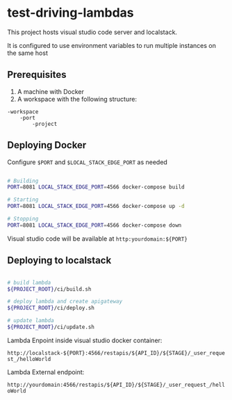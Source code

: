 # test-driving-lambdas

This project hosts visual studio code server and localstack.

It is configured to use environment variables to run multiple instances on the same host

## Prerequisites

1. A machine with Docker
2. A workspace with the following structure:

``` text
-workspace
    -port
        -project
```

## Deploying Docker

Configure `$PORT` and `$LOCAL_STACK_EDGE_PORT` as needed

``` bash

# Building
PORT=8081 LOCAL_STACK_EDGE_PORT=4566 docker-compose build

# Starting
PORT=8081 LOCAL_STACK_EDGE_PORT=4566 docker-compose up -d

# Stopping
PORT=8081 LOCAL_STACK_EDGE_PORT=4566 docker-compose down

```

Visual studio code will be available at `http:yourdomain:${PORT}`

## Deploying to localstack

``` bash

# build lambda
${PROJECT_ROOT}/ci/build.sh

# deploy lambda and create apigateway
${PROJECT_ROOT}/ci/deploy.sh

# update lambda 
${PROJECT_ROOT}/ci/update.sh

```

Lambda Enpoint inside visual studio docker container:

`http://localstack-${PORT}:4566/restapis/${API_ID}/${STAGE}/_user_request_/helloWorld`

Lambda External endpoint: 

`http://yourdomain:4566/restapis/${API_ID}/${STAGE}/_user_request_/helloWorld`

